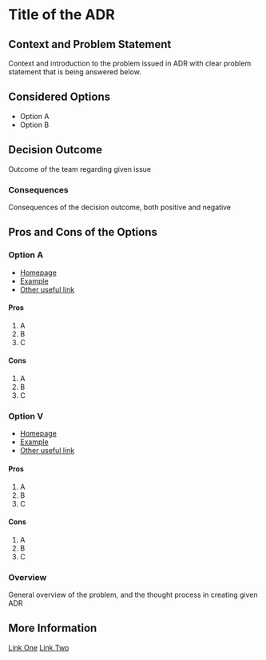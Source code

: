 # Title of the ADR

## Context and Problem Statement

Context and introduction to the problem issued in ADR with clear problem statement that is being answered below.

## Considered Options

- Option A
- Option B

## Decision Outcome

Outcome of the team regarding given issue

### Consequences

Consequences of the decision outcome, both positive and negative

## Pros and Cons of the Options

### Option A

- [Homepage]()
- [Example]()
- [Other useful link]()

#### Pros

1. A
2. B
3. C

#### Cons

1. A
2. B
3. C

### Option V

- [Homepage]()
- [Example]()
- [Other useful link]()

#### Pros

1. A
2. B
3. C

#### Cons

1. A
2. B
3. C

### Overview

General overview of the problem, and the thought process in creating given ADR

## More Information

[Link One]()
[Link Two]()
